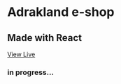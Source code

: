 # Adrakland e-shop
## Made with React

<a href='https://drakoulakou.github.io/E-Shop-AntrakLand/'>View Live</a>
### in progress...
